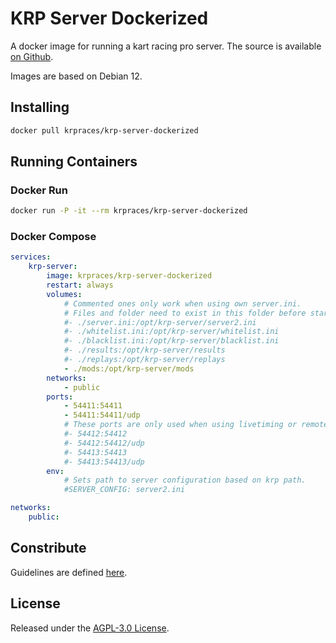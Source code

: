 # KRP Server Dockerized

A docker image for running a kart racing pro server. The source is available [on Github](https://github.com/krp-races/krp-server-dockerized).

Images are based on Debian 12.

## Installing

```sh
docker pull krpraces/krp-server-dockerized
```

## Running Containers

### Docker Run

```sh
docker run -P -it --rm krpraces/krp-server-dockerized
```

### Docker Compose

```yml
services:
    krp-server:
        image: krpraces/krp-server-dockerized
        restart: always
        volumes:
            # Commented ones only work when using own server.ini. 
            # Files and folder need to exist in this folder before starting.
            #- ./server.ini:/opt/krp-server/server2.ini
            #- ./whitelist.ini:/opt/krp-server/whitelist.ini
            #- ./blacklist.ini:/opt/krp-server/blacklist.ini
            #- ./results:/opt/krp-server/results
            #- ./replays:/opt/krp-server/replays
            - ./mods:/opt/krp-server/mods
        networks:
            - public
        ports:
            - 54411:54411
            - 54411:54411/udp
            # These ports are only used when using livetiming or remote admin.
            #- 54412:54412
            #- 54412:54412/udp
            #- 54413:54413
            #- 54413:54413/udp
        env:
            # Sets path to server configuration based on krp path.
            #SERVER_CONFIG: server2.ini

networks:
    public:

```

## Constribute

Guidelines are defined [here](https://github.com/krp-races/krp-server-dockerized/blob/main/CONTRIBUTING.md).

## License

Released under the [AGPL-3.0 License](https://github.com/krp-races/krp-server-dockerized/blob/main/LICENSE).